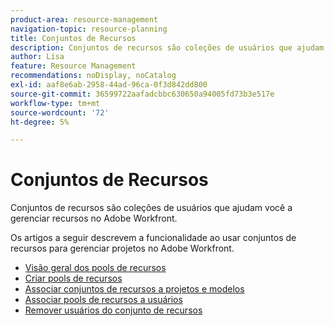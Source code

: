 ```yaml
---
product-area: resource-management
navigation-topic: resource-planning
title: Conjuntos de Recursos
description: Conjuntos de recursos são coleções de usuários que ajudam você a gerenciar recursos no Adobe Workfront.
author: Lisa
feature: Resource Management
recommendations: noDisplay, noCatalog
exl-id: aaf8e6ab-2958-44ad-96ca-0f3d842dd800
source-git-commit: 36599722aafadcbbc630650a94005fd73b3e517e
workflow-type: tm+mt
source-wordcount: '72'
ht-degree: 5%

---
```


# Conjuntos de Recursos

Conjuntos de recursos são coleções de usuários que ajudam você a gerenciar recursos no Adobe Workfront.

Os artigos a seguir descrevem a funcionalidade ao usar conjuntos de recursos para gerenciar projetos no Adobe Workfront.

* [Visão geral dos pools de recursos](../../../resource-mgmt/resource-planning/resource-pools/work-with-resource-pools.md)
* [Criar pools de recursos](../../../resource-mgmt/resource-planning/resource-pools/create-resource-pools.md)
* [Associar conjuntos de recursos a projetos e modelos](../../../resource-mgmt/resource-planning/resource-pools/associate-resource-pools-with-projects-and-templates.md)
* [Associar pools de recursos a usuários](../../../resource-mgmt/resource-planning/resource-pools/associate-resource-pools-with-users.md)
* [Remover usuários do conjunto de recursos](../../../resource-mgmt/resource-planning/resource-pools/remove-users-from-resource-pool.md)

 
